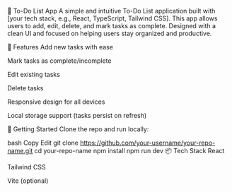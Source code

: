 📝 To-Do List App
A simple and intuitive To-Do List application built with [your tech stack, e.g., React, TypeScript, Tailwind CSS]. This app allows users to add, edit, delete, and mark tasks as complete. Designed with a clean UI and focused on helping users stay organized and productive.

🔧 Features
Add new tasks with ease

Mark tasks as complete/incomplete

Edit existing tasks

Delete tasks

Responsive design for all devices

Local storage support (tasks persist on refresh)

🚀 Getting Started
Clone the repo and run locally:

bash
Copy
Edit
git clone https://github.com/your-username/your-repo-name.git
cd your-repo-name
npm install
npm run dev
📦 Tech Stack
React

Tailwind CSS

Vite (optional)
